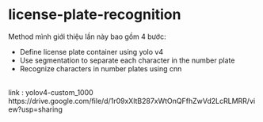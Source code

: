# license-plate-recognition
Method mình giới thiệu lần này bao gồm 4 bước:

* Define license plate container using yolo v4
* Use segmentation to separate each character in the number plate
* Recognize characters in number plates using cnn
<br />
link : yolov4-custom_1000
https://drive.google.com/file/d/1r09xXltB287xWtOnQFfhZwVd2LcRLMRR/view?usp=sharing

